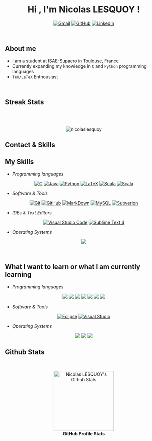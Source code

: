 <h1 align="center">Hi , I'm Nicolas LESQUOY !</h1>
<p align="center"><a href="mailto:nicolas.lesquoy@gmail.com"><img img src="https://img.shields.io/badge/gmail-%23EA4335.svg?style=for-the-badge&logo=gmail&logoColor=white" alt="Gmail"/></a> <a href="https://github.com/nicolaslesquoy"><img src="https://img.shields.io/badge/github-%23181717.svg?style=for-the-badge&logo=github&logoColor=white" alt="GitHub"/></a> <a href="https://www.linkedin.com/in/nicolaslesquoy/"><img src="https://img.shields.io/badge/linkedin-%230A66C2.svg?style=for-the-badge&logo=linkedin&logoColor=white" alt="LinkedIn"/></a></p>
<br>

## About me
- I am a student at ISAE-Supaero in Toulouse, France
- Currently expanding my knowledge in `C` and `Python` programming languages
- `TeX/LaTeX` Enthousiast
<br>
<!--This is [MY RESUME](https://drive.google.com/file/d/1ZjqmhLQk-unK32Uw2GVCB5iE2k_-pwBc/view?usp=sharing) (written in French).-->

## Streak Stats
<br>
<br>
<p align="center"><img src="https://github-readme-streak-stats.herokuapp.com/?user=nicolaslesquoy&theme=onedark" alt="nicolaslesquoy" /></p>


## Contact & Skills

## **My Skills**

- *Programming languages*

<p align="center"> 
    <a href="https://www.cprogramming.com/" target="_blank"><img alt="C" src="https://img.shields.io/badge/C%20-%232370ED.svg?style=for-the-badge&logo=c&logoColor=white"></a>
    <a href="https://www.java.com" target="_blank"><img alt="Java" src="https://img.shields.io/badge/Java-%23007396.svg?style=for-the-badge&logo=java&logoColor=white"></a>
    <a href="https://www.python.org" target="_blank"><img alt="Python" src="https://img.shields.io/badge/Python%20-%2314354C.svg?style=for-the-badge&logo=python&logoColor=white"></a>
    <a href="https://www.latex-project.org/" target="_blank"><img alt="LaTeX" src="https://img.shields.io/badge/latex-%23008080.svg?style=for-the-badge&logo=latex&logoColor=white"></a>
    <a href="https://www.scala-lang.org/" target="_blank"><img alt="Scala" src="https://img.shields.io/badge/scala-%23DC322F.svg?style=for-the-badge&logo=scala&logoColor=white"></a>
    <a href="https://www.scala-lang.org/" target="_blank"><img alt="Scala" src="https://img.shields.io/static/v1?style=for-the-badge&message=Racket&color=9F1D20&logo=Racket&logoColor=FFFFFF&label="></a>
</p>

- *Software & Tools*
 
<p align="center">
    <a href="#"><img alt="Git" src="https://img.shields.io/badge/Git%20-%23F05033.svg?style=for-the-badge&logo=git&logoColor=white"></a>
    <a href="#"><img alt="GitHub" src="https://img.shields.io/badge/github-%23181717.svg?style=for-the-badge&logo=github&logoColor=white"></a>
    <a href="#"><img alt="MarkDown" src="https://img.shields.io/badge/Markdown-000000?style=for-the-badge&logo=markdown&logoColor=white"></a>
    <a href="#"><img alt="MySQL" src="https://img.shields.io/badge/mysql-%2300f.svg?style=for-the-badge&logo=mysql&logoColor=white"></a>
    <a href="#"><img alt="Subverion" src="https://img.shields.io/static/v1?style=for-the-badge&message=Subversion&color=809CC9&logo=Subversion&logoColor=FFFFFF&label="></a>
</p>

- *IDEs & Text Editors*
 
<p align="center">
    <a href="#"><img alt="Visual Studio Code" src="https://img.shields.io/badge/Visual%20Studio%20Code-0078d7.svg?style=for-the-badge&logo=visual-studio-code&logoColor=white"></a>
    <a href="#"><img alt="Sublime Text 4" src="https://img.shields.io/badge/sublime_text-%23575757.svg?style=for-the-badge&logo=sublime-text&logoColor=importan)" /></a>
</p>

- *Operating Systems*
 
<p align="center">
    <a href="#"><img src="https://img.shields.io/badge/Windows-0078D6?style=for-the-badge&logo=windows&logoColor=white"></a>  
</p>
<br/>

## **What I want to learn or what I am currently learning**

- *Programming languages*
<p align="center">
    <a href="#"><img src="https://img.shields.io/badge/Fortran-%23734F96.svg?style=for-the-badge&logo=fortran&logoColor=white"></a>
    <a href="#"><img src="https://img.shields.io/badge/-Julia-9558B2?style=for-the-badge&logo=julia&logoColor=white"></a>
    <a href="#"><img src="https://img.shields.io/badge/lua-%232C2D72.svg?style=for-the-badge&logo=lua&logoColor=white"/></a>	
    <a href="#"><img src="https://img.shields.io/badge/PowerShell-%235391FE.svg?style=for-the-badge&logo=powershell&logoColor=white"></a>
    <a href="#"><img src="https://img.shields.io/static/v1?style=for-the-badge&message=GNU+Bash&color=4EAA25&logo=GNU+Bash&logoColor=FFFFFF&label="></a>
    <a href="#"><img src="https://img.shields.io/badge/c++-%2300599C.svg?style=for-the-badge&logo=c%2B%2B&logoColor=white"></a>
    <a href="#"><img src="https://img.shields.io/badge/javascript-%23323330.svg?style=for-the-badge&logo=javascript&logoColor=%23F7DF1"></a>
</p>

- *Software & Tools*
<p align="center">
    <a href="#"><img alt="Eclipse" src="https://img.shields.io/badge/eclipse%20ide-%232C2255.svg?&style=for-the-badge&logo=eclipse%20ide&logoColor=white" /></a>
    <a href="#"><img alt="Visual Studio" src="https://img.shields.io/badge/Visual%20Studio-5C2D91.svg?style=for-the-badge&logo=visual-studio&logoColor=white" /></a>
</p>

- *Operating Systems*
<p align="center">
    <a href="#"><img src="https://img.shields.io/badge/Linux-FCC624?style=for-the-badge&logo=linux&logoColor=black"></a>
    <a href="#"><img src="https://img.shields.io/badge/Ubuntu-E95420?style=for-the-badge&logo=ubuntu&logoColor=white"></a>
    <a href="#"><img src="https://img.shields.io/badge/Arch_Linux-1793D1?style=for-the-badge&logo=arch-linux&logoColor=white"/></a>	 
</p>

## **Github Stats**
<br>

  <p align="center">
    <a href="https://github.com/nicolaslesquoy/github-readme-stats"><img alt="Nicolas LESQUOY's Github Stats" src="https://github-readme-stats.vercel.app/api?username=nicolaslesquoy&show_icons=true&count_private=true&theme=onedark" height="192px"/></a>
    <br>
    <b> GitHub Profile Stats</b>
    </br>
  </p>

<br/>
